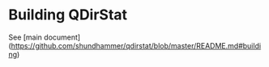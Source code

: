# Building QDirStat

See [main document]
(https://github.com/shundhammer/qdirstat/blob/master/README.md#building)
